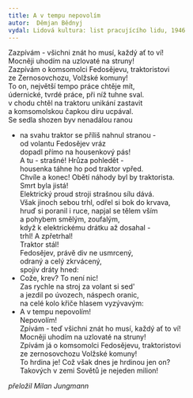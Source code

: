 ```yaml
---
title: A v tempu nepovolím
autor:  Děmjan Bědnyj
vydal: Lidová kultura: list pracujícího lidu, 1946
---
```


Zazpívám - všichni znát ho musí, každý ať to ví!   
Mocněji uhodím na uzlovaté na struny!    
Zazpívám o komsomolci Fedosějevu, traktoristovi    
ze Zernosovchozu, Volžské komuny!   
To on, největší tempo práce chtěje mít,    
údernické, tvrdé práce, při níž tuhne sval.  
v chodu chtěl na traktoru unikání zastavit   
a komsomolskou čapkou díru ucpával.    
Se sedla shozen byv nenadálou ranou   
- na svahu traktor se příliš nahnul stranou -   
od volantu Fedosějev vráz    
dopadl přímo na housenkový pás!     
A tu - strašné! Hrůza pohledět -   
housenka táhne ho pod traktor vpřed.   
Chvíle a konec! Obětí náhody byl by traktorista.   
Smrt byla jistá!    
Elektrický proud stroji strašnou sílu dává.    
Však jinoch sebou trhl, odřel si bok do krvava,   
hruď si poranil i ruce, napjal se tělem vším   
a pohybem smělým, zoufalým,     
když k elektrickému drátku až dosahal -    
trhl! A zpřetrhal!    
Traktor stál!     
Fedosějev, právě div ne usmrcený,   
odraný a celý zkrvácený,   
spojiv dráty hned:   
- Cože, krev? To není nic!    
Zas rychle na stroj za volant si sed'    
a jezdil po úvozech, náspech oranic,   
na celé kolo křiče hlasem vyzývavým:  
- A v tempu nepovolím!    
Nepovolím!     
Zpívám - teď všichni znát ho musí, každý ať to ví!   
Mocněji uhodím na uzlovaté na struny!     
Zpívám já o komsomolci Fedosějevu, traktoristovi   
ze zernosovchozu Volžské komuny!     
To hrdina je! Což však dnes je hrdinou jen on?   
Takových v zemi Sovětů je nejeden milion!

*přeložil Milan Jungmann*